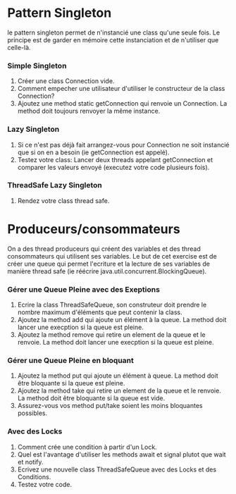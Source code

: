 # Pattern Singleton

le pattern singleton permet de n'instancié une class qu'une seule fois. 
Le principe est de garder en mémoire cette instanciation et de n'utiliser que celle-là.

### Simple Singleton 

1. Créer une class Connection vide.
2. Comment empecher une utilisateur d'utiliser le constructeur de la class Connection?
3. Ajoutez une method static getConnection qui renvoie un Connection. La method doit toujours renvoyer la même instance.

### Lazy Singleton

1. Si ce n'est pas déjà fait arrangez-vous pour Connection ne soit instancié que si on en a besoin (ie getConnection est appelé).
2. Testez votre class: Lancer deux threads appelant getConnection et comparer les valeurs envoyé (executez votre code plusieurs fois).

### ThreadSafe Lazy Singleton

1. Rendez votre class thread safe.



# Produceurs/consommateurs
On a des thread produceurs qui créent des variables et des thread consommateurs qui utilisent ses variables.
Le but de cet exercise est de créer une queue qui permet l'ecriture et la lecture de ses variables de manière thread safe
(ie réécrire java.util.concurrent.BlockingQueue).

### Gérer une Queue Pleine avec des Exeptions

1. Ecrire la class ThreadSafeQueue, son construteur doit prendre le nombre maximum d'éléments que peut contenir la class. 
2. Ajoutez la method add qui ajoute un élément à la queue. La method doit lancer une execption si la queue est pleine.
3. Ajoutez la method remove qui retire un element de la queue et le renvoie. La method doit lancer une execption si la queue est pleine.

### Gérer une Queue Pleine en bloquant

1. Ajoutez la method put qui ajoute un élément à queue. La method doit être bloquante si la queue est pleine.
2. Ajoutez la method take qui retire un element de la queue et le renvoie. La method doit être bloquante si la queue est vide.
3. Assurez-vous vos method put/take soient les moins bloquantes possibles.

### Avec des Locks
1. Comment crée une condition à partir d'un Lock.
2. Quel est l'avantage d'utiliser les methods await et signal plutot que wait et notify.
3. Ecrivez une nouvelle class ThreadSafeQueue avec des Locks et des Conditions.
4. Testez votre code. 
